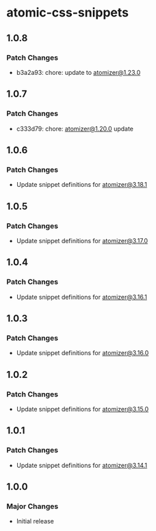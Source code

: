 # atomic-css-snippets

## 1.0.8

### Patch Changes

-   b3a2a93: chore: update to atomizer@1.23.0

## 1.0.7

### Patch Changes

-   c333d79: chore: atomizer@1.20.0 update

## 1.0.6

### Patch Changes

-   Update snippet definitions for atomizer@3.18.1

## 1.0.5

### Patch Changes

-   Update snippet definitions for atomizer@3.17.0

## 1.0.4

### Patch Changes

-   Update snippet definitions for atomizer@3.16.1

## 1.0.3

### Patch Changes

-   Update snippet definitions for atomizer@3.16.0

## 1.0.2

### Patch Changes

-   Update snippet definitions for atomizer@3.15.0

## 1.0.1

### Patch Changes

-   Update snippet definitions for atomizer@3.14.1

## 1.0.0

### Major Changes

-   Initial release
